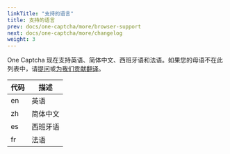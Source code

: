 ```yaml
---
linkTitle: "支持的语言"
title: 支持的语言
prev: docs/one-captcha/more/browser-support
next: docs/one-captcha/more/changelog
weight: 3
---
```


One Captcha 现在支持英语、简体中文、西班牙语和法语。如果您的母语不在此列表中，请[提问](https://github.com/Dev-Huang1/One-Captcha/issues)或[为我们贡献翻译](https://github.com/Dev-Huang1/One-Captcha/blob/main/assets/api/v3-db/api.js)。

| 代码 | 描述 |
| ---- | ---- |
| en | 英语 |
| zh | 简体中文 |
| es | 西班牙语 |
| fr | 法语 |
